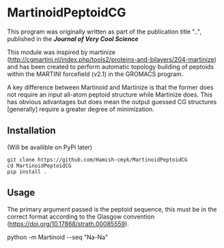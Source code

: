 # MartinoidPeptoidCG

This program was originally written as part of the publication title "..", published in the ***Journal of Very Cool Science***

This module was inspired by martinize (http://cgmartini.nl/index.php/tools2/proteins-and-bilayers/204-martinize) and has been created to perform automatic topology building of peptoids within the MARTINI forcefield (v2.1) in the GROMACS program.

A key difference between Martinoid and Martinize is that the former does not require an input all-atom peptoid structure while Martinize does. This has obvious advantages but does mean the output guessed CG structures [generally] require a greater degree of minimization.

## Installation
(Will be availible on PyPi later)

	git clone https://github.com/Hamish-cmyk/MartinoidPeptoidCG
	cd MartinoidPeptoidCG
	pip install .

## Usage

The primary argument passed is the peptoid sequence, this must be in the correct format according to the Glasgow convention (https://doi.org/10.17868/strath.00085559).

python -m Martinoid --seq "Na-Na"